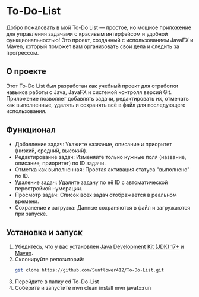 # To-Do-List
Добро пожаловать в мой To-Do List — простое, но мощное приложение для управления задачами с красивым интерфейсом и удобной функциональностью!
Это проект, созданный с использованием JavaFX и Maven, который поможет вам организовать свои дела и следить за прогрессом.

## О проекте
Этот To-Do List был разработан как учебный проект для отработки навыков работы с Java, JavaFX и системой контроля версий Git. 
Приложение позволяет добавлять задачи, редактировать их, отмечать как выполненные, удалять и сохранять всё в файл для последующего использования.

## Функционал
- Добавление задач: Укажите название, описание и приоритет (низкий, средний, высокий).
- Редактирование задач: Изменяйте только нужные поля (название, описание, приоритет) по ID задачи.
- Отметка как выполненная: Простая активация статуса "выполнено" по ID.
- Удаление задач: Удалите задачу по её ID с автоматической перестройкой нумерации.
- Просмотр задач: Список всех задач отображается в реальном времени.
- Сохранение и загрузка: Данные сохраняются в файл и загружаются при запуске.

## Установка и запуск
1. Убедитесь, что у вас установлен [Java Development Kit (JDK) 17+](https://www.oracle.com/java/technologies/javase-downloads.html) и [Maven](https://maven.apache.org/install.html).
2. Склонируйте репозиторий:
   ```bash
   git clone https://github.com/Sunflower412/To-Do-List.git

1. Перейдите в папку 
  cd To-Do-List
2. Соберите и запустите
   mvn clean install
   mvn javafx:run

